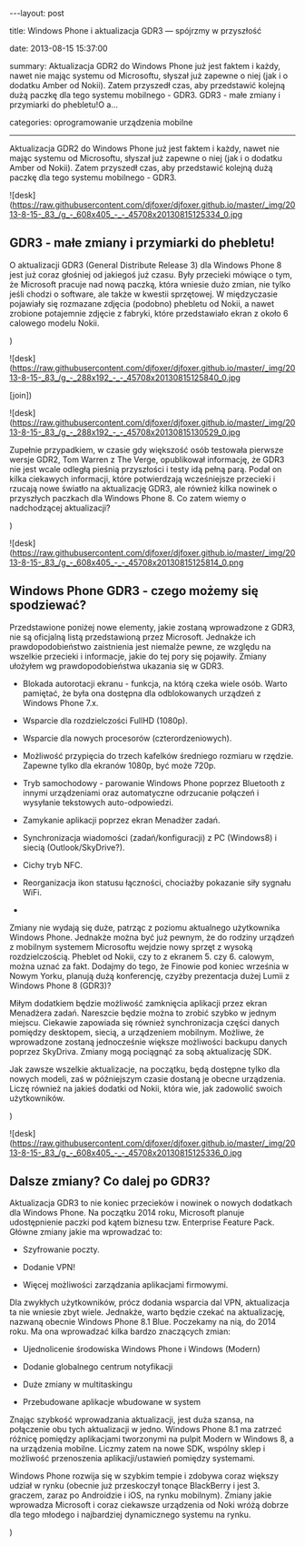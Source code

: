﻿---layout:     post
title:      Windows Phone i aktualizacja GDR3 — spójrzmy w przyszłość
date:       2013-08-15 15:37:00
summary:    Aktualizacja GDR2 do Windows Phone już jest faktem i każdy, nawet nie mając systemu od Microsoftu, słyszał już zapewne o niej (jak i o dodatku Amber od Nokii). Zatem przyszedł czas, aby przedstawić kolejną dużą paczkę dla tego systemu mobilnego - GDR3. GDR3 - małe zmiany i przymiarki do phebletu!O a...
categories: oprogramowanie urządzenia mobilne
---



Aktualizacja GDR2 do Windows Phone już jest faktem i każdy, nawet nie mając systemu od Microsoftu, słyszał już zapewne o niej (jak i o dodatku Amber od Nokii). Zatem przyszedł czas, aby przedstawić kolejną dużą paczkę dla tego systemu mobilnego - GDR3. 




![desk](https://raw.githubusercontent.com/djfoxer/djfoxer.github.io/master/_img/2013-8-15-_83_/g_-_608x405_-_-_45708x20130815125334_0.jpg





## GDR3 - małe zmiany i przymiarki do phebletu!



O aktualizacji GDR3 (General Distribute Release 3) dla Windows Phone 8 jest już coraz głośniej od jakiegoś już czasu. Były przecieki mówiące o tym, że Microsoft pracuje nad nową paczką, która wniesie dużo zmian, nie tylko jeśli chodzi o software, ale także w kwestii sprzętowej. W międzyczasie pojawiały się rozmazane zdjęcia (podobno) phebletu od Nokii, a nawet zrobione potajemnie zdjęcie z fabryki, które przedstawiało ekran z około 6 calowego modelu Nokii. 

)

![desk](https://raw.githubusercontent.com/djfoxer/djfoxer.github.io/master/_img/2013-8-15-_83_/g_-_288x192_-_-_45708x20130815125840_0.jpg

[join])

![desk](https://raw.githubusercontent.com/djfoxer/djfoxer.github.io/master/_img/2013-8-15-_83_/g_-_288x192_-_-_45708x20130815130529_0.jpg





Zupełnie przypadkiem, w czasie gdy większość osób testowała pierwsze wersje GDR2, Tom Warren z The Verge, opublikował informację, że GDR3 nie jest wcale odległą pieśnią przyszłości i testy idą pełną parą. Podał on kilka ciekawych informacji, które potwierdzają wcześniejsze przecieki i rzucają nowe światło na aktualizację GDR3, ale również kilka nowinek o przyszłych paczkach dla Windows Phone 8. Co zatem wiemy o nadchodzącej aktualizacji? 

)

![desk](https://raw.githubusercontent.com/djfoxer/djfoxer.github.io/master/_img/2013-8-15-_83_/g_-_608x405_-_-_45708x20130815125814_0.png






## Windows Phone GDR3 - czego możemy się spodziewać?



Przedstawione poniżej nowe elementy, jakie zostaną wprowadzone z GDR3, nie są oficjalną listą przedstawioną przez Microsoft. Jednakże ich prawdopodobieństwo zaistnienia jest niemalże pewne, ze względu na wszelkie przecieki i informacje, jakie do tej pory się pojawiły. Zmiany ułożyłem wg prawdopodobieństwa ukazania się w GDR3.



  * Blokada autorotacji ekranu - funkcja, na którą czeka wiele osób. Warto pamiętać, że była ona dostępna dla odblokowanych urządzeń z Windows Phone 7.x.


  * Wsparcie dla rozdzielczości FullHD (1080p).


  * Wsparcie dla nowych procesorów (czterordzeniowych).


  * Możliwość przypięcia do trzech kafelków średniego rozmiaru w rzędzie. Zapewne tylko dla ekranów 1080p, być może 720p.


  * Tryb samochodowy - parowanie Windows Phone poprzez Bluetooth z innymi urządzeniami oraz automatyczne odrzucanie połączeń i wysyłanie tekstowych auto-odpowiedzi.


  * Zamykanie aplikacji poprzez ekran Menadżer zadań.


  * Synchronizacja wiadomości (zadań/konfiguracji) z PC (Windows8) i siecią (Outlook/SkyDrive?).


  * Cichy tryb NFC.


  * Reorganizacja ikon statusu łączności, chociażby pokazanie siły sygnału WiFi.


  * 



Zmiany nie wydają się duże, patrząc z poziomu aktualnego użytkownika Windows Phone. Jednakże można być już pewnym, że do rodziny urządzeń z mobilnym systemem Microsoftu wejdzie nowy sprzęt z wysoką rozdzielczością. Pheblet od Nokii, czy to z ekranem 5. czy 6. calowym, można uznać za fakt. Dodajmy do tego, że Finowie pod koniec września w Nowym Yorku, planują dużą konferencję, czyżby prezentacja dużej Lumii z Windows Phone 8 (GDR3)? 

Miłym dodatkiem będzie możliwość zamknięcia aplikacji przez ekran Menadżera zadań. Nareszcie będzie można to zrobić szybko w jednym miejscu. Ciekawie zapowiada się również synchronizacja części danych pomiędzy desktopem, siecią, a urządzeniem mobilnym. Możliwe, że wprowadzone zostaną jednocześnie większe możliwości backupu danych poprzez SkyDriva. Zmiany mogą pociągnąć za sobą aktualizację SDK.

Jak zawsze wszelkie aktualizacje, na początku, będą dostępne tylko dla nowych modeli, zaś w późniejszym czasie dostaną je obecne urządzenia. Liczę również na jakieś dodatki od Nokii, która wie, jak zadowolić swoich użytkowników.


)

![desk](https://raw.githubusercontent.com/djfoxer/djfoxer.github.io/master/_img/2013-8-15-_83_/g_-_608x405_-_-_45708x20130815125336_0.jpg





## Dalsze zmiany? Co dalej po GDR3?



Aktualizacja GDR3 to nie koniec przecieków i nowinek o nowych dodatkach dla Windows Phone. Na początku 2014 roku, Microsoft planuje udostępnienie paczki pod kątem biznesu tzw. Enterprise Feature Pack. Główne zmiany jakie ma wprowadzać to:



  * Szyfrowanie poczty.


  * Dodanie VPN!


  * Więcej możliwości zarządzania aplikacjami firmowymi.



Dla zwykłych użytkowników, prócz dodania wsparcia dal VPN, aktualizacja ta nie wniesie zbyt wiele. Jednakże, warto będzie czekać na aktualizację, nazwaną obecnie Windows Phone 8.1 Blue. Poczekamy na nią, do 2014 roku. Ma ona wprowadzać kilka bardzo znaczących zmian:



  * Ujednolicenie środowiska Windows Phone i Windows (Modern)


  * Dodanie globalnego centrum notyfikacji


  * Duże zmiany w multitaskingu


  * Przebudowane aplikacje wbudowane w system



Znając szybkość wprowadzania aktualizacji, jest duża szansa, na połączenie obu tych aktualizacji w jedno. Windows Phone 8.1 ma zatrzeć różnicę pomiędzy aplikacjami tworzonymi na pulpit Modern w Windows 8, a na urządzenia mobilne. Liczmy zatem na nowe SDK, wspólny sklep i możliwość przenoszenia aplikacji/ustawień pomiędzy systemami.

Windows Phone rozwija się w szybkim tempie i zdobywa coraz większy udział w rynku (obecnie już przeskoczył tonące BlackBerry i jest 3. graczem, zaraz po Androidzie i iOS, na rynku mobilnym). Zmiany jakie wprowadza Microsoft i coraz ciekawsze urządzenia od Noki wróżą dobrze dla tego młodego i najbardziej dynamicznego systemu na rynku.

)